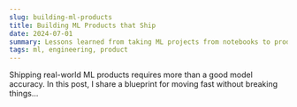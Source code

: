 ```yaml
---
slug: building-ml-products
title: Building ML Products that Ship
date: 2024-07-01
summary: Lessons learned from taking ML projects from notebooks to production.
tags: ml, engineering, product
---
```


Shipping real-world ML products requires more than a good model accuracy. In this post, I share a blueprint for moving fast without breaking things...